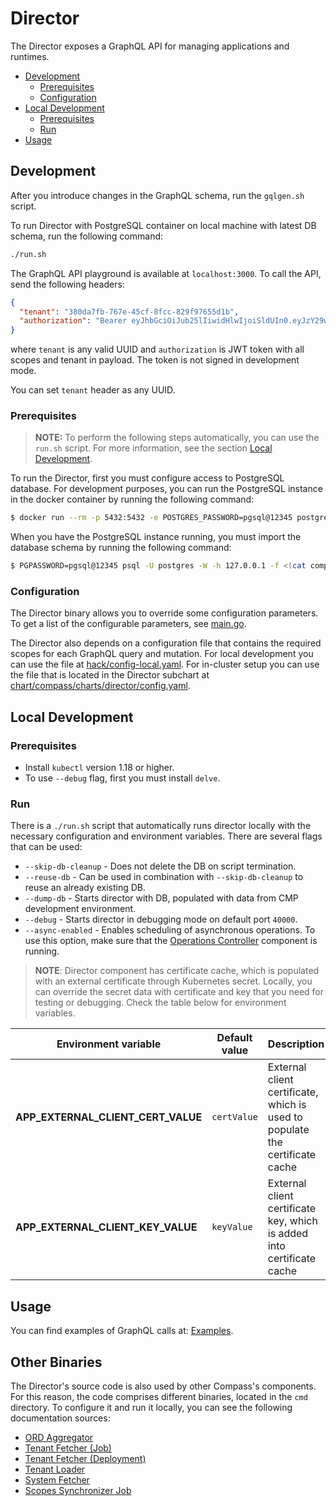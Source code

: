 # Director

The Director exposes a GraphQL API for managing applications and runtimes.

- [Development](#development)
    - [Prerequisites](#prerequisites)
    - [Configuration](#configuration)
- [Local Development](#local-development)
    - [Prerequisites](#local-prerequisites)
    - [Run](#local-run)
- [Usage](#usage)

## Development

After you introduce changes in the GraphQL schema, run the `gqlgen.sh` script.

To run Director with PostgreSQL container on local machine with latest DB schema, run the following command:

```bash
./run.sh
```

The GraphQL API playground is available at `localhost:3000`. To call the API, send the following headers:

```json
{
  "tenant": "380da7fb-767e-45cf-8fcc-829f97655d1b",
  "authorization": "Bearer eyJhbGciOiJub25lIiwidHlwIjoiSldUIn0.eyJzY29wZXMiOiJhcHBsaWNhdGlvbjpyZWFkIGF1dG9tYXRpY19zY2VuYXJpb19hc3NpZ25tZW50OndyaXRlIGF1dG9tYXRpY19zY2VuYXJpb19hc3NpZ25tZW50OnJlYWQgaGVhbHRoX2NoZWNrczpyZWFkIGFwcGxpY2F0aW9uOndyaXRlIHJ1bnRpbWU6d3JpdGUgbGFiZWxfZGVmaW5pdGlvbjp3cml0ZSBsYWJlbF9kZWZpbml0aW9uOnJlYWQgcnVudGltZTpyZWFkIHRlbmFudDpyZWFkIiwidGVuYW50IjoiM2U2NGViYWUtMzhiNS00NmEwLWIxZWQtOWNjZWUxNTNhMGFlIn0."
}
```

where `tenant` is any valid UUID and `authorization` is JWT token with all scopes and tenant in payload. The token is not signed in development mode.

You can set `tenant` header as any UUID.

<h3 id="prerequisites">Prerequisites</h3>

> **NOTE:** To perform the following steps automatically, you can use the `run.sh` script. For more information, see the section [Local Development](#local-development).

To run the Director, first you must configure access to PostgreSQL database. For development purposes, you can run the PostgreSQL instance in the docker container by running the following command:

```bash
$ docker run --rm -p 5432:5432 -e POSTGRES_PASSWORD=pgsql@12345 postgres
```

When you have the PostgreSQL instance running, you must import the database schema by running the following command:

```bash
$ PGPASSWORD=pgsql@12345 psql -U postgres -W -h 127.0.0.1 -f <(cat components/schema-migrator/migrations/*.up.sql)
```

### Configuration

The Director binary allows you to override some configuration parameters. To get a list of the configurable parameters, see [main.go](https://github.com/kyma-incubator/compass/blob/75aff5226d4a105f4f04608416c8fa9a722d3534/components/director/cmd/director/main.go#L90).

The Director also depends on a configuration file that contains the required scopes for each GraphQL query and mutation. For local development you can use the file at [hack/config-local.yaml](./hack/config-local.yaml). For in-cluster setup you can use the file that is located in the Director subchart at [chart/compass/charts/director/config.yaml](../../chart/compass/charts/director/config.yaml).

## Local Development

<h3 id="local-prerequisites">Prerequisites</h3>

- Install `kubectl` version 1.18 or higher.
- To use `--debug` flag, first you must install `delve`.

<h3 id="local-run">Run</h3>

There is a `./run.sh` script that automatically runs director locally with the necessary configuration and environment variables. There are several flags that can be used:
- `--skip-db-cleanup` - Does not delete the DB on script termination.
- `--reuse-db` - Can be used in combination with `--skip-db-cleanup` to reuse an already existing DB.
- `--dump-db` - Starts director with DB, populated with data from CMP development environment.
- `--debug` - Starts director in debugging mode on default port `40000`.
- `--async-enabled` - Enables scheduling of asynchronous operations. To use this option, make sure that the [Operations Controller](../operations-controller/) component is running.

> **NOTE**: Director component has certificate cache, which is populated with an external certificate through Kubernetes secret. Locally, you can override the secret data with certificate and key that you need for testing or debugging. Check the table below for environment variables.

| Environment variable                         | Default value                   | Description                                                        |
| -------------------------------------------- | ------------------------------- | ------------------------------------------------------------------ |
| **APP_EXTERNAL_CLIENT_CERT_VALUE**           | `certValue`                     | External client certificate, which is used to populate the certificate cache   | 
| **APP_EXTERNAL_CLIENT_KEY_VALUE**            | `keyValue`                      | External client certificate key, which is added into certificate cache   | 

## Usage

You can find examples of GraphQL calls at: [Examples](examples/README.md).

## Other Binaries

The Director's source code is also used by other Compass's components. For this reason, the code comprises different binaries, located in the `cmd` directory. To configure it and run it locally, you can see the following documentation sources:
- [ORD Aggregator](./cmd/ordaggregator/README.md)
- [Tenant Fetcher (Job)](./cmd/tenantfetcher-job/README.md)
- [Tenant Fetcher (Deployment)](./cmd/tenantfetcher-svc/README.md)
- [Tenant Loader](./cmd/tenantloader/README.md)
- [System Fetcher](./cmd/systemfetcher/README.md)
- [Scopes Synchronizer Job](./cmd/scopessynchronizer/README.md)
